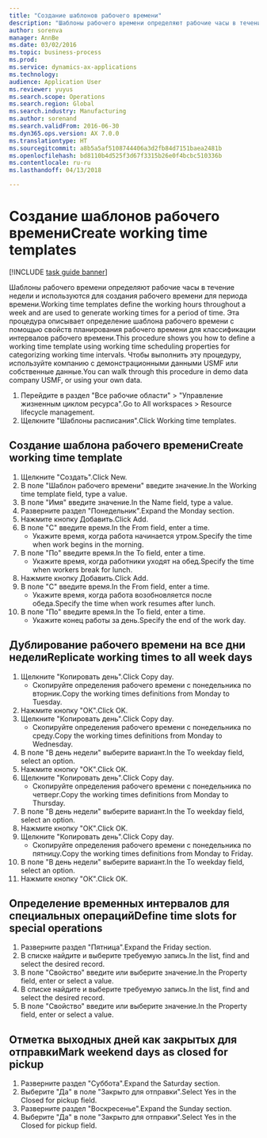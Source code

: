```yaml
--- 
title: "Создание шаблонов рабочего времени"
description: "Шаблоны рабочего времени определяют рабочие часы в течение недели и используются для создания рабочего времени для периода времени."
author: sorenva
manager: AnnBe
ms.date: 03/02/2016
ms.topic: business-process
ms.prod: 
ms.service: dynamics-ax-applications
ms.technology: 
audience: Application User
ms.reviewer: yuyus
ms.search.scope: Operations
ms.search.region: Global
ms.search.industry: Manufacturing
ms.author: sorenand
ms.search.validFrom: 2016-06-30
ms.dyn365.ops.version: AX 7.0.0
ms.translationtype: HT
ms.sourcegitcommit: a8b5a5af5108744406a3d2fb84d7151baea2481b
ms.openlocfilehash: bd8110b4d525f3d67f3315b26e0f4bcbc510336b
ms.contentlocale: ru-ru
ms.lasthandoff: 04/13/2018

---
```

# <a name="create-working-time-templates"></a><span data-ttu-id="915fc-103">Создание шаблонов рабочего времени</span><span class="sxs-lookup"><span data-stu-id="915fc-103">Create working time templates</span></span>

[!INCLUDE [task guide banner](../../includes/task-guide-banner.md)]

<span data-ttu-id="915fc-104">Шаблоны рабочего времени определяют рабочие часы в течение недели и используются для создания рабочего времени для периода времени.</span><span class="sxs-lookup"><span data-stu-id="915fc-104">Working time templates define the working hours throughout a week and are used to generate working times for a period of time.</span></span> <span data-ttu-id="915fc-105">Эта процедура описывает определение шаблона рабочего времени с помощью свойств планирования рабочего времени для классификации интервалов рабочего времени.</span><span class="sxs-lookup"><span data-stu-id="915fc-105">This procedure shows you how to define a working time template using working time scheduling properties for categorizing working time intervals.</span></span> <span data-ttu-id="915fc-106">Чтобы выполнить эту процедуру, используйте компанию с демонстрационными данными USMF или собственные данные.</span><span class="sxs-lookup"><span data-stu-id="915fc-106">You can walk through this procedure in demo data company USMF, or using your own data.</span></span>

1. <span data-ttu-id="915fc-107">Перейдите в раздел "Все рабочие области" > "Управление жизненным циклом ресурса".</span><span class="sxs-lookup"><span data-stu-id="915fc-107">Go to All workspaces > Resource lifecycle management.</span></span>
2. <span data-ttu-id="915fc-108">Щелкните "Шаблоны расписания".</span><span class="sxs-lookup"><span data-stu-id="915fc-108">Click Working time templates.</span></span>

## <a name="create-working-time-template"></a><span data-ttu-id="915fc-109">Создание шаблона рабочего времени</span><span class="sxs-lookup"><span data-stu-id="915fc-109">Create working time template</span></span>
1. <span data-ttu-id="915fc-110">Щелкните "Создать".</span><span class="sxs-lookup"><span data-stu-id="915fc-110">Click New.</span></span>
2. <span data-ttu-id="915fc-111">В поле "Шаблон рабочего времени" введите значение.</span><span class="sxs-lookup"><span data-stu-id="915fc-111">In the Working time template field, type a value.</span></span>
3. <span data-ttu-id="915fc-112">В поле "Имя" введите значение.</span><span class="sxs-lookup"><span data-stu-id="915fc-112">In the Name field, type a value.</span></span>
4. <span data-ttu-id="915fc-113">Разверните раздел "Понедельник".</span><span class="sxs-lookup"><span data-stu-id="915fc-113">Expand the Monday section.</span></span>
5. <span data-ttu-id="915fc-114">Нажмите кнопку Добавить.</span><span class="sxs-lookup"><span data-stu-id="915fc-114">Click Add.</span></span>
6. <span data-ttu-id="915fc-115">В поле "С" введите время.</span><span class="sxs-lookup"><span data-stu-id="915fc-115">In the From field, enter a time.</span></span>
    * <span data-ttu-id="915fc-116">Укажите время, когда работа начинается утром.</span><span class="sxs-lookup"><span data-stu-id="915fc-116">Specify the time when work begins in the morning.</span></span>  
7. <span data-ttu-id="915fc-117">В поле "По" введите время.</span><span class="sxs-lookup"><span data-stu-id="915fc-117">In the To field, enter a time.</span></span>
    * <span data-ttu-id="915fc-118">Укажите время, когда работники уходят на обед.</span><span class="sxs-lookup"><span data-stu-id="915fc-118">Specify the time when workers break for lunch.</span></span>  
8. <span data-ttu-id="915fc-119">Нажмите кнопку Добавить.</span><span class="sxs-lookup"><span data-stu-id="915fc-119">Click Add.</span></span>
9. <span data-ttu-id="915fc-120">В поле "С" введите время.</span><span class="sxs-lookup"><span data-stu-id="915fc-120">In the From field, enter a time.</span></span>
    * <span data-ttu-id="915fc-121">Укажите время, когда работа возобновляется после обеда.</span><span class="sxs-lookup"><span data-stu-id="915fc-121">Specify the time when work resumes after lunch.</span></span>  
10. <span data-ttu-id="915fc-122">В поле "По" введите время.</span><span class="sxs-lookup"><span data-stu-id="915fc-122">In the To field, enter a time.</span></span>
    * <span data-ttu-id="915fc-123">Укажите конец работы за день.</span><span class="sxs-lookup"><span data-stu-id="915fc-123">Specify the end of the work day.</span></span>  

## <a name="replicate-working-times-to-all-week-days"></a><span data-ttu-id="915fc-124">Дублирование рабочего времени на все дни недели</span><span class="sxs-lookup"><span data-stu-id="915fc-124">Replicate working times to all week days</span></span>
1. <span data-ttu-id="915fc-125">Щелкните "Копировать день".</span><span class="sxs-lookup"><span data-stu-id="915fc-125">Click Copy day.</span></span>
    * <span data-ttu-id="915fc-126">Скопируйте определения рабочего времени с понедельника по вторник.</span><span class="sxs-lookup"><span data-stu-id="915fc-126">Copy the working times definitions from Monday to Tuesday.</span></span>  
2. <span data-ttu-id="915fc-127">Нажмите кнопку "OК".</span><span class="sxs-lookup"><span data-stu-id="915fc-127">Click OK.</span></span>
3. <span data-ttu-id="915fc-128">Щелкните "Копировать день".</span><span class="sxs-lookup"><span data-stu-id="915fc-128">Click Copy day.</span></span>
    * <span data-ttu-id="915fc-129">Скопируйте определения рабочего времени с понедельника по среду.</span><span class="sxs-lookup"><span data-stu-id="915fc-129">Copy the working times definitions from Monday to Wednesday.</span></span>  
4. <span data-ttu-id="915fc-130">В поле "В день недели" выберите вариант.</span><span class="sxs-lookup"><span data-stu-id="915fc-130">In the To weekday field, select an option.</span></span>
5. <span data-ttu-id="915fc-131">Нажмите кнопку "OК".</span><span class="sxs-lookup"><span data-stu-id="915fc-131">Click OK.</span></span>
6. <span data-ttu-id="915fc-132">Щелкните "Копировать день".</span><span class="sxs-lookup"><span data-stu-id="915fc-132">Click Copy day.</span></span>
    * <span data-ttu-id="915fc-133">Скопируйте определения рабочего времени с понедельника по четверг.</span><span class="sxs-lookup"><span data-stu-id="915fc-133">Copy the working times definitions from Monday to Thursday.</span></span>  
7. <span data-ttu-id="915fc-134">В поле "В день недели" выберите вариант.</span><span class="sxs-lookup"><span data-stu-id="915fc-134">In the To weekday field, select an option.</span></span>
8. <span data-ttu-id="915fc-135">Нажмите кнопку "OК".</span><span class="sxs-lookup"><span data-stu-id="915fc-135">Click OK.</span></span>
9. <span data-ttu-id="915fc-136">Щелкните "Копировать день".</span><span class="sxs-lookup"><span data-stu-id="915fc-136">Click Copy day.</span></span>
    * <span data-ttu-id="915fc-137">Скопируйте определения рабочего времени с понедельника по пятницу.</span><span class="sxs-lookup"><span data-stu-id="915fc-137">Copy the working times definitions from Monday to Friday.</span></span>  
10. <span data-ttu-id="915fc-138">В поле "В день недели" выберите вариант.</span><span class="sxs-lookup"><span data-stu-id="915fc-138">In the To weekday field, select an option.</span></span>
11. <span data-ttu-id="915fc-139">Нажмите кнопку "OК".</span><span class="sxs-lookup"><span data-stu-id="915fc-139">Click OK.</span></span>

## <a name="define-time-slots-for-special-operations"></a><span data-ttu-id="915fc-140">Определение временных интервалов для специальных операций</span><span class="sxs-lookup"><span data-stu-id="915fc-140">Define time slots for special operations</span></span>
1. <span data-ttu-id="915fc-141">Разверните раздел "Пятница".</span><span class="sxs-lookup"><span data-stu-id="915fc-141">Expand the Friday section.</span></span>
2. <span data-ttu-id="915fc-142">В списке найдите и выберите требуемую запись.</span><span class="sxs-lookup"><span data-stu-id="915fc-142">In the list, find and select the desired record.</span></span>
3. <span data-ttu-id="915fc-143">В поле "Свойство" введите или выберите значение.</span><span class="sxs-lookup"><span data-stu-id="915fc-143">In the Property field, enter or select a value.</span></span>
4. <span data-ttu-id="915fc-144">В списке найдите и выберите требуемую запись.</span><span class="sxs-lookup"><span data-stu-id="915fc-144">In the list, find and select the desired record.</span></span>
5. <span data-ttu-id="915fc-145">В поле "Свойство" введите или выберите значение.</span><span class="sxs-lookup"><span data-stu-id="915fc-145">In the Property field, enter or select a value.</span></span>

## <a name="mark-weekend-days-as-closed-for-pickup"></a><span data-ttu-id="915fc-146">Отметка выходных дней как закрытых для отправки</span><span class="sxs-lookup"><span data-stu-id="915fc-146">Mark weekend days as closed for pickup</span></span>
1. <span data-ttu-id="915fc-147">Разверните раздел "Суббота".</span><span class="sxs-lookup"><span data-stu-id="915fc-147">Expand the Saturday section.</span></span>
2. <span data-ttu-id="915fc-148">Выберите "Да" в поле "Закрыто для отправки".</span><span class="sxs-lookup"><span data-stu-id="915fc-148">Select Yes in the Closed for pickup field.</span></span>
3. <span data-ttu-id="915fc-149">Разверните раздел "Воскресенье".</span><span class="sxs-lookup"><span data-stu-id="915fc-149">Expand the Sunday section.</span></span>
4. <span data-ttu-id="915fc-150">Выберите "Да" в поле "Закрыто для отправки".</span><span class="sxs-lookup"><span data-stu-id="915fc-150">Select Yes in the Closed for pickup field.</span></span>


